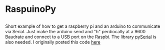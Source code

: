 # RaspuinoPy

##
Short example of how to get a raspberry pi and an arduino to communicate via Serial. Just make the arduino send and "h" perdiocally at a 9600 Baudrate
and connect to a USB port on the Raspbi. The library [pySerial](https://pyserial.readthedocs.io/en/latest/shortintro.html) is also needed.
I originally posted this code [here](https://stackoverflow.com/questions/52755928/how-to-make-an-a-api-or-driver-to-handle-all-the-usb-serial-request-on-the-usb/52756846#52756846)
